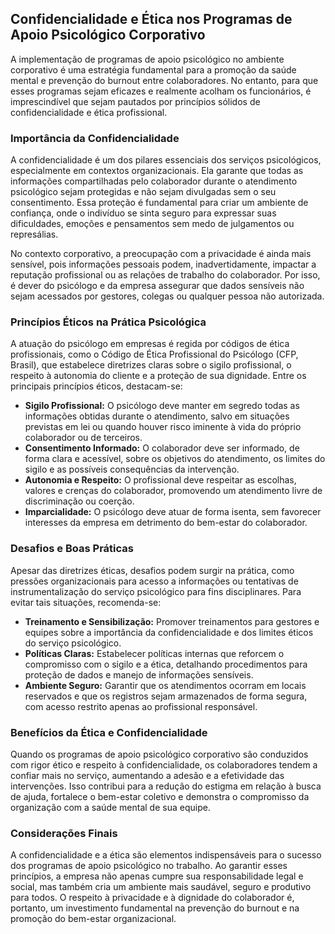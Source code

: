 
## Confidencialidade e Ética nos Programas de Apoio Psicológico Corporativo

A implementação de programas de apoio psicológico no ambiente corporativo é uma estratégia fundamental para a promoção da saúde mental e prevenção do burnout entre colaboradores. No entanto, para que esses programas sejam eficazes e realmente acolham os funcionários, é imprescindível que sejam pautados por princípios sólidos de confidencialidade e ética profissional.

### Importância da Confidencialidade

A confidencialidade é um dos pilares essenciais dos serviços psicológicos, especialmente em contextos organizacionais. Ela garante que todas as informações compartilhadas pelo colaborador durante o atendimento psicológico sejam protegidas e não sejam divulgadas sem o seu consentimento. Essa proteção é fundamental para criar um ambiente de confiança, onde o indivíduo se sinta seguro para expressar suas dificuldades, emoções e pensamentos sem medo de julgamentos ou represálias.

No contexto corporativo, a preocupação com a privacidade é ainda mais sensível, pois informações pessoais podem, inadvertidamente, impactar a reputação profissional ou as relações de trabalho do colaborador. Por isso, é dever do psicólogo e da empresa assegurar que dados sensíveis não sejam acessados por gestores, colegas ou qualquer pessoa não autorizada.

### Princípios Éticos na Prática Psicológica

A atuação do psicólogo em empresas é regida por códigos de ética profissionais, como o Código de Ética Profissional do Psicólogo (CFP, Brasil), que estabelece diretrizes claras sobre o sigilo profissional, o respeito à autonomia do cliente e a proteção de sua dignidade. Entre os principais princípios éticos, destacam-se:

- **Sigilo Profissional:** O psicólogo deve manter em segredo todas as informações obtidas durante o atendimento, salvo em situações previstas em lei ou quando houver risco iminente à vida do próprio colaborador ou de terceiros.
- **Consentimento Informado:** O colaborador deve ser informado, de forma clara e acessível, sobre os objetivos do atendimento, os limites do sigilo e as possíveis consequências da intervenção.
- **Autonomia e Respeito:** O profissional deve respeitar as escolhas, valores e crenças do colaborador, promovendo um atendimento livre de discriminação ou coerção.
- **Imparcialidade:** O psicólogo deve atuar de forma isenta, sem favorecer interesses da empresa em detrimento do bem-estar do colaborador.

### Desafios e Boas Práticas

Apesar das diretrizes éticas, desafios podem surgir na prática, como pressões organizacionais para acesso a informações ou tentativas de instrumentalização do serviço psicológico para fins disciplinares. Para evitar tais situações, recomenda-se:

- **Treinamento e Sensibilização:** Promover treinamentos para gestores e equipes sobre a importância da confidencialidade e dos limites éticos do serviço psicológico.
- **Políticas Claras:** Estabelecer políticas internas que reforcem o compromisso com o sigilo e a ética, detalhando procedimentos para proteção de dados e manejo de informações sensíveis.
- **Ambiente Seguro:** Garantir que os atendimentos ocorram em locais reservados e que os registros sejam armazenados de forma segura, com acesso restrito apenas ao profissional responsável.

### Benefícios da Ética e Confidencialidade

Quando os programas de apoio psicológico corporativo são conduzidos com rigor ético e respeito à confidencialidade, os colaboradores tendem a confiar mais no serviço, aumentando a adesão e a efetividade das intervenções. Isso contribui para a redução do estigma em relação à busca de ajuda, fortalece o bem-estar coletivo e demonstra o compromisso da organização com a saúde mental de sua equipe.

### Considerações Finais

A confidencialidade e a ética são elementos indispensáveis para o sucesso dos programas de apoio psicológico no trabalho. Ao garantir esses princípios, a empresa não apenas cumpre sua responsabilidade legal e social, mas também cria um ambiente mais saudável, seguro e produtivo para todos. O respeito à privacidade e à dignidade do colaborador é, portanto, um investimento fundamental na prevenção do burnout e na promoção do bem-estar organizacional.
```
